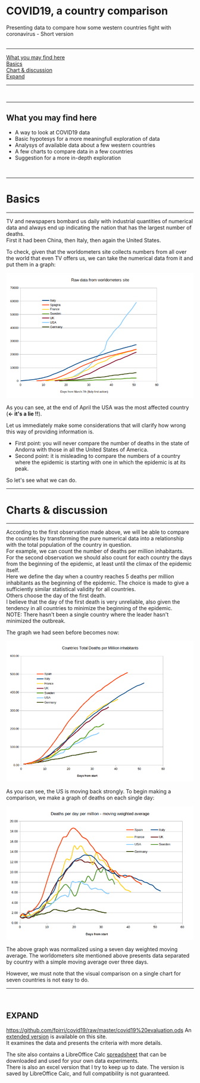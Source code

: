 # COVID19, a country comparison

Presenting data to compare how some western countries fight with coronavirus - Short version  
<br />  

----

[What you may find here](./short.README.english.md#what-you-may-find-here)  
[Basics](./short.README.english.md#basics)  
[Chart & discussion](./short.README.english.md#charts--discussion)  
[Expand](./short.README.english.md#expand)  
  
----
   
<br />

----  

What you may find here
----  

* A way to look at COVID19 data
* Basic hypotesys for a more meaningfull exploration of data
* Analysys of available data about a few western countries
* A few charts to compare data in a few countries
* Suggestion for a more in-depth exploration
 <br />

----

# Basics
----  

TV and newspapers bombard us daily with industrial quantities of numerical data and always end up indicating the nation that has the largest number of deaths.  
First it had been China, then Italy, then again the United States.  
  
To check, given that the worldometers site collects numbers from all over the world that even TV offers us, we can take the numerical data from it and put them in a graph:

<img src="https://github.com/fpirri/covid19/raw/master/history/images/archive/2020-04-28%20Total%20Deaths%20raw%20data.png">

As you can see, at the end of April the USA was the most affected country (**<- it's a lie !!**).

Let us immediately make some considerations that will clarify how wrong this way of providing information is.

* First point: you will never compare the number of deaths in the state of Andorra with those in all the United States of America.
* Second point: it is misleading to compare the numbers of a country where the epidemic is starting with one in which the epidemic is at its peak.

So let's see what we can do.
 <br />

----

# Charts & discussion
----  

According to the first observation made above, we will be able to compare the countries by transforming the pure numerical data into a relationship with the total population of the country in question.  
For example, we can count the number of deaths per million inhabitants.  
For the second observation we should also count for each country the days from the beginning of the epidemic, at least until the climax of the epidemic itself.  
Here we define the day when a country reaches 5 deaths per million inhabitants as the beginning of the epidemic. The choice is made to give a sufficiently similar statistical validity for all countries.  
Others choose the day of the first death.  
I believe that the day of the first death is very unreliable, also given the tendency in all countries to minimize the beginning of the epidemic.  
NOTE: There hasn't been a single country where the leader hasn't minimized the outbreak.  

The graph we had seen before becomes now:

<img src="https://github.com/fpirri/covid19/raw/master/history/images/archive/2020-04-28%20Countries%20Total%20Deaths%20per%20Million.png">
  
As you can see, the US is moving back strongly. To begin making a comparison, we make a graph of deaths on each single day:

<img src="https://github.com/fpirri/covid19/raw/master/history/images/archive/2020-04-28%20Countries%20Daily%20Deaths%20per%20Million.wma.all.png">

The above graph was normalized using a seven day weighted moving average. The worldometers site mentioned above presents data separated by country with a simple moving average over three days.

However, we must note that the visual comparison on a single chart for seven countries is not easy to do.

----

<br />

EXPAND
----  

https://github.com/fpirri/covid19/raw/master/covid19%20evaluation.ods
An [extended version](https://github.com/fpirri/covid19/blob/master/README.english.md) is available on this site.  
It examines the data and presents the criteria with more details.  
  
The site also contains a LibreOffice Calc [spreadsheet](https://github.com/fpirri/covid19/raw/master/covid19%20evaluation.ods) that can be downloaded and used for your own data experiments.  
There is also an excel version that I try to keep up to date. The version is saved by LibreOffice Calc, and full compatibility is not guaranteed.

